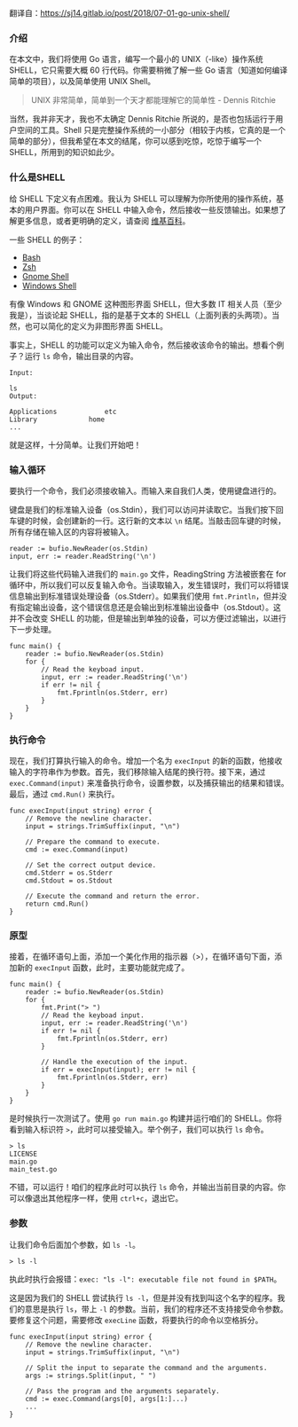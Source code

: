 翻译自：https://sj14.gitlab.io/post/2018/07-01-go-unix-shell/



### 介绍



在本文中，我们将使用 Go 语言，编写一个最小的 UNIX（-like）操作系统 SHELL，它只需要大概 60 行代码。你需要稍微了解一些 Go 语言（知道如何编译简单的项目），以及简单使用 UNIX Shell。



> UNIX 非常简单，简单到一个天才都能理解它的简单性 - Dennis Ritchie



当然，我并非天才，我也不太确定 Dennis Ritchie 所说的，是否也包括运行于用户空间的工具。Shell 只是完整操作系统的一小部分（相较于内核，它真的是一个简单的部分），但我希望在本文的结尾，你可以感到吃惊，吃惊于编写一个 SHELL，所用到的知识如此少。



### 什么是SHELL



给 SHELL 下定义有点困难。我认为 SHELL 可以理解为你所使用的操作系统，基本的用户界面。你可以在 SHELL 中输入命令，然后接收一些反馈输出。如果想了解更多信息，或者更明确的定义，请查阅 [维基百科](https://en.wikipedia.org/wiki/Shell_(computing))。



一些 SHELL 的例子：



- [Bash](https://en.wikipedia.org/wiki/Bash_(Unix_shell))
- [Zsh](https://en.wikipedia.org/wiki/Z_shell)
- [Gnome Shell](https://en.wikipedia.org/wiki/GNOME_Shell)
- [Windows Shell](https://en.wikipedia.org/wiki/Windows_shell)



有像 Windows 和 GNOME 这种图形界面 SHELL，但大多数 IT 相关人员（至少我是），当谈论起 SHELL，指的是基于文本的 SHELL（上面列表的头两项）。当然，也可以简化的定义为非图形界面 SHELL。



事实上，SHELL 的功能可以定义为输入命令，然后接收该命令的输出。想看个例子？运行 `ls` 命令，输出目录的内容。



```
Input:

ls
Output:

Applications			etc
Library				home
...
```



就是这样，十分简单。让我们开始吧！



### 输入循环



要执行一个命令，我们必须接收输入。而输入来自我们人类，使用键盘进行的。



键盘是我们的标准输入设备（os.Stdin），我们可以访问并读取它。当我们按下回车键的时候，会创建新的一行。这行新的文本以 `\n` 结尾。当敲击回车键的时候，所有存储在输入区的内容将被输入。



```
reader := bufio.NewReader(os.Stdin)
input, err := reader.ReadString('\n')
```



让我们将这些代码输入进我们的 `main.go` 文件，ReadingString 方法被嵌套在 for 循环中，所以我们可以反复输入命令。当读取输入，发生错误时，我们可以将错误信息输出到标准错误处理设备（os.Stderr）。如果我们使用 `fmt.Println`，但并没有指定输出设备，这个错误信息还是会输出到标准输出设备中（os.Stdout）。这并不会改变 SHELL 的功能，但是输出到单独的设备，可以方便过滤输出，以进行下一步处理。



```
func main() {
    reader := bufio.NewReader(os.Stdin)
    for {
        // Read the keyboad input.
        input, err := reader.ReadString('\n')
        if err != nil {
            fmt.Fprintln(os.Stderr, err)
        }
    }
}
```



### 执行命令



现在，我们打算执行输入的命令。增加一个名为 `execInput` 的新的函数，他接收输入的字符串作为参数。首先，我们移除输入结尾的换行符。接下来，通过  `exec.Command(input)` 来准备执行命令，设置参数，以及捕获输出的结果和错误。最后，通过 `cmd.Run()` 来执行。



```
func execInput(input string) error {
    // Remove the newline character.
    input = strings.TrimSuffix(input, "\n")

    // Prepare the command to execute.
    cmd := exec.Command(input)

    // Set the correct output device.
    cmd.Stderr = os.Stderr
    cmd.Stdout = os.Stdout

    // Execute the command and return the error.
    return cmd.Run()
}
```



### 原型



接着，在循环语句上面，添加一个美化作用的指示器（>），在循环语句下面，添加新的 `execInput` 函数，此时，主要功能就完成了。



```
func main() {
    reader := bufio.NewReader(os.Stdin)
    for {
        fmt.Print("> ")
        // Read the keyboad input.
        input, err := reader.ReadString('\n')
        if err != nil {
            fmt.Fprintln(os.Stderr, err)
        }

        // Handle the execution of the input.
        if err = execInput(input); err != nil {
            fmt.Fprintln(os.Stderr, err)
        }
    }
}
```



是时候执行一次测试了。使用 `go run main.go` 构建并运行咱们的 SHELL。你将看到输入标识符 `>`，此时可以接受输入。举个例子，我们可以执行 `ls` 命令。



```
> ls
LICENSE
main.go
main_test.go
```



不错，可以运行！咱们的程序此时可以执行 `ls` 命令，并输出当前目录的内容。你可以像退出其他程序一样，使用 `ctrl+c`，退出它。



### 参数



让我们命令后面加个参数，如 `ls -l`。

```
> ls -l
```

执此时执行会报错：`exec: "ls -l": executable file not found in $PATH`。



这是因为我们的 SHELL 尝试执行 `ls -l`，但是并没有找到叫这个名字的程序。我们的意思是执行 `ls`，带上 `-l` 的参数。当前，我们的程序还不支持接受命令参数。要修复这个问题，需要修改 `execLine` 函数，将要执行的命令以空格拆分。

```
func execInput(input string) error {
    // Remove the newline character.
    input = strings.TrimSuffix(input, "\n")

    // Split the input to separate the command and the arguments.
    args := strings.Split(input, " ")

    // Pass the program and the arguments separately.
    cmd := exec.Command(args[0], args[1:]...)
    ...
}
```













